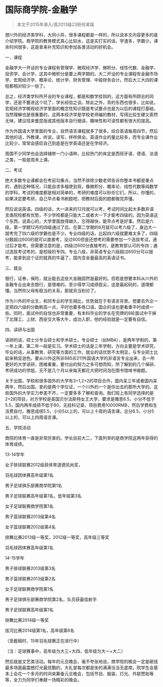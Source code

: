 
# 国际商学院-金融学  

> 本文于2015年录入/高2013级23班何浠瑞  

想川外的经济类学科，大同小异，很多课程都是一样的，所以说本文内容更多的是介绍学院。商学院的教育模式真心比较水，这是实打实的话，学渣多，学霸少。课余时间很多，这是拿来补充知识和参加各类活动的好机会。

一、课程

金融学大一开设的专业课程有管理学、微观经济学、微积分、线性代数、金融学、投资学、会计学，这其中微积分是要上两学期的。大二开设的专业课程有金融市场学、宏观经济学、概率论、统计学、财务管理、中级财务会计。然后大三大四的课程都相对较少一些了。

总之，经济类学科所开设的专业课程，都是和数学挂钩的，这方面有所顾忌的同学，还是不要进这个坑了，学长经验之谈。除此之外，背的东西也很多，比如说，宏观经济学微观经济学里面的概念性知识既是考试要点也是为以后的课程打基础，当然理解也是很重要的，这两本经济学是学校老师编的教材，写得比较生硬又索然无味，建议找来曼昆版或其他版本自行细读，趣味性和可读性都有很大的提高。

作为外国语大学里面的专业，自然语言课程就多了很多。综合英语每周四节，然后其他的话，外教课，听说，读写，样样俱全。英语作业的量比较多，而专业课作业比较少，常常会感叹自己到底是在学英语还是在学经济。

周围不少同学也会选择辅修一门小语种，比较热门的肯定是西班牙语、德语、法语之类，一般是周末上课。

二、考试

绝大多数专业课都会在考前勾重点，当然不排除少数老师告诉你整本书都是重点的，遇到这种情况，只能自求多福使劲背。像微积分、概率论、线性代数等纯数学的学科，考试的难度都是相对简单的，考研的难度可以秒杀它们，所以，你懂的，如果决定要考研，自己早点看书刷题吧，把教材后面的题都做完弄懂。

然后说说英语。四级的话，大一进来的12月就可以考，考试时间比起大多数非语言类院校都有优势，不少学校都是只能大二或者大一下才能考四级的。因为英语这个东西，说真心的，大学里面放得越久，忘得越快，能早点考是好事。然后是六级，第一学期12月的四级通过了后，在第二学期的6月就可以考六级了，身边大一就考完了四六级的学霸也是不少。专业四级的话，比起四六级就要难太多了，四级分数超过600的就可以直接考，没过600但是还想考的需要参加一个选拔考试，通过后才能考。但需要注意的是，四级过600分直接考的，是教育部认可的专四；通过选拔考试考的，是校级的专四。专业八级，非英语专业六级超过600分可以报考，能拿到这个证的就真的牛逼了，国内含金量最高的英语证书。

三、就业

银行，证券，保险，就业能去这些大金融固然是最好的。但若是想要本科从川外的金融专业出来去银行，是很难的。至少得学习成绩拔尖，这是最起码的，道理都懂。当然你父母有稳当的关系，那就另当别论了。

作为川外的毕业生，和同专业的学生相比，优势就在于有语言背景。想要去外企一定把四六级的分数刷高一点，平时也要多练口语。国企的话也更看重平时成绩一些。同时，面试中的自信也非常重要，有本科毕业的学长在壳牌的8轮面试中干掉了北理工、上财、西安交大等大牛，成功入职，他的经验就是一定要有自信。

四、读研与出国

读研的话，硕士分专业硕士和学术硕士。专业硕士（如MBA），是两年学制的，第一年上课，第二年一般是实习。学术硕士的话是三年学制，方向主要是学术研究，毕业的话，从事教育、研究等方面的工作，就业的话优势不太明显，与专业硕士比起来稍显逊色。要从川外这所非985非211外国语大学的非语言专业出来，去一所更好的大学读研，困难重重，要付出的努力之多可想而知，所了解到的几个保研、考研成功的学姐，无不是几个月以来每天都花大把时间泡在图书馆啃书做题。

关于出国，学校和很多国外的大学有3+1,2+2的项目合作，国内呆三年或者国内呆两年，然后出国，拿的是两个学位证，一个川外的一个是你出去的那所大学的。这些国外的大学实力参差不齐，一定要多多了解和查询。我们班上有同学选择的是2+2的项目，对方学校是英国贝尔法斯特女王大学，要求是雅思6.5，小分不低于5.5，国内两年成绩不低于80，无挂科记录，项目费用10000RMB，然后学费和生活费自付。雅思成绩5.5，小分5以上的，可以上十周的语言课，总分6.5，小分5以上的，可以上四周语言课。

五、学院活动

商院的体育一直是非常厉害的。学长目前大二，下面列举的是商学院这两年获得的体育成绩。

13-14学年

女子排球联赛2012级获体育道德风尚奖，

羽毛球团体赛高年级第1名

男子足球俱乐部赛商学院第1名

男子足球联赛高年级第1名，低年级第3名

女子足球联赛商学院第1名

男子篮球联赛2013级第4名

女子篮球联赛2012级第4名

排舞比赛2013级一等奖，2012级一等奖，高年级三等奖

羽毛球团体赛高年级第1名

14-15学年

男子排球联赛2013级第3名

男子篮球联赛2013级第2名

女子足球联赛商学院第1名

男子足球俱乐部赛商学院第2名，队员获最佳射手

男子足球联赛高年级第1名

排舞比赛2014级一等奖

拔河比赛2014级第1名，高年级第6名

（至截稿时，15年羽毛球赛正在进行中）

（注：足球赛事中，高年级为大三+大四，低年级为大一+大二）

然后就是文艺类活动。每年的元旦晚会，毫不夸张地说，商学院的晚会一定是砸钱最多场面最震撼灯光最炫酷的，大礼堂每次都是坐的满满当当无虚席。院学生会基本上会花一个多月的时间来筹备元旦晚会，包括节目、服装、灯光、外联赞助等等，全力为同学们奉献一场精彩的晚会。


